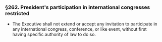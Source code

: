 ### §262. President's participation in international congresses restricted
* The Executive shall not extend or accept any invitation to participate in any international congress, conference, or like event, without first having specific authority of law to do so.